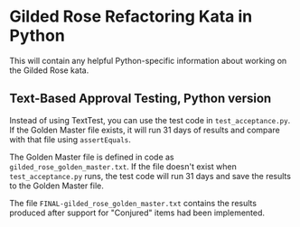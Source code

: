 # Gilded Rose Refactoring Kata in Python

This will contain any helpful Python-specific information about working on the Gilded Rose kata.

## Text-Based Approval Testing, Python version

Instead of using TextTest, you can use the test code in `test_acceptance.py`. If the Golden Master file exists, it will run 31 days of results and compare with that file using `assertEquals`.

The Golden Master file is defined in code as `gilded_rose_golden_master.txt`. If the file doesn't exist when `test_acceptance.py` runs, the test code will run 31 days and save the results to the Golden Master file.

The file `FINAL-gilded_rose_golden_master.txt` contains the results produced after support for "Conjured" items had been implemented.

  